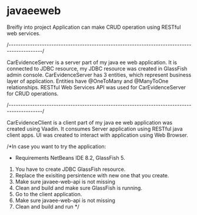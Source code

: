 # javaeeweb

Breifly into project
Application can make CRUD operation using RESTful web services.

/*--------------------------------------------------------------------------------------------*/

CarEvidenceServer is a server part of my java ee web application.
It is connected to JDBC resource, my JDBC resource was created in GlassFish admin console.
CarEvidenceServer has 3 entities, which represent business layer of application. Entities have @OneToMany and @ManyToOne relationships.
RESTful Web Services API was used for CarEvidenceServer for CRUD operations.

/*--------------------------------------------------------------------------------------------*/

CarEvidenceClient is a client part of my java ee web application was created using Vaadin.
It consumes Server application using RESTful java client apps.
UI was created to interact with application using Web Browser.

/*In case you want to try the application:
  * Requirements NetBeans IDE 8.2, GlassFish 5.
  1. You have to create JDBC GlassFish resource.
  2. Replace the exisiting persintence with new one that you create.
  3. Make sure javaee-web-api is not missing
  4. Clean and build and make sure GlassFish is running.
  5. Go to the client application.
  6. Make sure javaee-web-api is not missing
  7. Clean and build and run
*/
